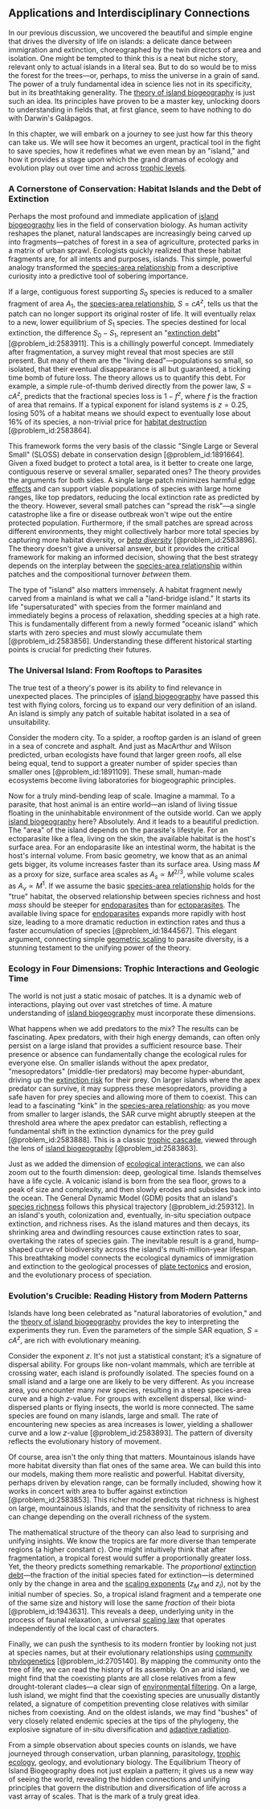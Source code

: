 ## Applications and Interdisciplinary Connections

In our previous discussion, we uncovered the beautiful and simple engine that drives the diversity of life on islands: a delicate dance between immigration and extinction, choreographed by the twin directors of area and isolation. One might be tempted to think this is a neat but niche story, relevant only to actual islands in a literal sea. But to do so would be to miss the forest for the trees—or, perhaps, to miss the universe in a grain of sand. The power of a truly fundamental idea in science lies not in its specificity, but in its breathtaking generality. The [theory of island biogeography](@article_id:197883) is just such an idea. Its principles have proven to be a master key, unlocking doors to understanding in fields that, at first glance, seem to have nothing to do with Darwin's Galápagos.

In this chapter, we will embark on a journey to see just how far this theory can take us. We will see how it becomes an urgent, practical tool in the fight to save species, how it redefines what we even mean by an "island," and how it provides a stage upon which the grand dramas of ecology and evolution play out over time and across [trophic levels](@article_id:138225).

### A Cornerstone of Conservation: Habitat Islands and the Debt of Extinction

Perhaps the most profound and immediate application of [island biogeography](@article_id:136127) lies in the field of conservation biology. As human activity reshapes the planet, natural landscapes are increasingly being carved up into fragments—patches of forest in a sea of agriculture, protected parks in a matrix of urban sprawl. Ecologists quickly realized that these habitat fragments are, for all intents and purposes, islands. This simple, powerful analogy transformed the [species-area relationship](@article_id:169894) from a descriptive curiosity into a predictive tool of sobering importance.

If a large, contiguous forest supporting $S_0$ species is reduced to a smaller fragment of area $A_1$, the [species-area relationship](@article_id:169894), $S = cA^z$, tells us that the patch can no longer support its original roster of life. It will eventually relax to a new, lower equilibrium of $S_1$ species. The species destined for local extinction, the difference $S_0 - S_1$, represent an "[extinction debt](@article_id:147820)" [@problem_id:2583911]. This is a chillingly powerful concept. Immediately after fragmentation, a survey might reveal that most species are still present. But many of them are the "living dead"—populations so small, so isolated, that their eventual disappearance is all but guaranteed, a ticking time bomb of future loss. The theory allows us to quantify this debt. For example, a simple rule-of-thumb derived directly from the power law, $S=cA^z$, predicts that the fractional species loss is $1 - f^z$, where $f$ is the fraction of area that remains. If a typical exponent for island systems is $z=0.25$, losing 50% of a habitat means we should expect to eventually lose about 16% of its species, a non-trivial price for [habitat destruction](@article_id:188934) [@problem_id:2583864].

This framework forms the very basis of the classic "Single Large or Several Small" (SLOSS) debate in conservation design [@problem_id:1891664]. Given a fixed budget to protect a total area, is it better to create one large, contiguous reserve or several smaller, separated ones? The theory provides the arguments for both sides. A single large patch minimizes harmful [edge effects](@article_id:182668) and can support viable populations of species with large home ranges, like top predators, reducing the local extinction rate as predicted by the theory. However, several small patches can "spread the risk"—a single catastrophe like a fire or disease outbreak won't wipe out the entire protected population. Furthermore, if the small patches are spread across different environments, they might collectively harbor more total species by capturing more habitat diversity, or *[beta diversity](@article_id:198443)* [@problem_id:2583896]. The theory doesn't give a universal answer, but it provides the critical framework for making an informed decision, showing that the best strategy depends on the interplay between the [species-area relationship](@article_id:169894) within patches and the compositional turnover *between* them.

The type of "island" also matters immensely. A habitat fragment newly carved from a mainland is what we call a "land-bridge island." It starts its life "supersaturated" with species from the former mainland and immediately begins a process of relaxation, shedding species at a high rate. This is fundamentally different from a newly formed "oceanic island" which starts with zero species and must slowly accumulate them [@problem_id:2583856]. Understanding these different historical starting points is crucial for predicting their futures.

### The Universal Island: From Rooftops to Parasites

The true test of a theory's power is its ability to find relevance in unexpected places. The principles of [island biogeography](@article_id:136127) have passed this test with flying colors, forcing us to expand our very definition of an island. An island is simply any patch of suitable habitat isolated in a sea of unsuitability.

Consider the modern city. To a spider, a rooftop garden is an island of green in a sea of concrete and asphalt. And just as MacArthur and Wilson predicted, urban ecologists have found that larger green roofs, all else being equal, tend to support a greater number of spider species than smaller ones [@problem_id:1891109]. These small, human-made ecosystems become living laboratories for biogeographic principles.

Now for a truly mind-bending leap of scale. Imagine a mammal. To a parasite, that host animal is an entire world—an island of living tissue floating in the uninhabitable environment of the outside world. Can we apply [island biogeography](@article_id:136127) here? Absolutely. And it leads to a beautiful prediction. The "area" of the island depends on the parasite's lifestyle. For an ectoparasite like a flea, living on the skin, the available habitat is the host's surface area. For an endoparasite like an intestinal worm, the habitat is the host's internal volume.
From basic geometry, we know that as an animal gets bigger, its volume increases faster than its surface area. Using mass $M$ as a proxy for size, surface area scales as $A_s \propto M^{2/3}$, while volume scales as $A_v \propto M^1$. If we assume the basic [species-area relationship](@article_id:169894) holds for the "true" habitat, the observed relationship between species richness and host *mass* should be steeper for [endoparasites](@article_id:186673) than for [ectoparasites](@article_id:197785). The available living space for [endoparasites](@article_id:186673) expands more rapidly with host size, leading to a more dramatic reduction in extinction rates and thus a faster accumulation of species [@problem_id:1844567]. This elegant argument, connecting simple [geometric scaling](@article_id:271856) to parasite diversity, is a stunning testament to the unifying power of the theory.

### Ecology in Four Dimensions: Trophic Interactions and Geologic Time

The world is not just a static mosaic of patches. It is a dynamic web of interactions, playing out over vast stretches of time. A mature understanding of [island biogeography](@article_id:136127) must incorporate these dimensions.

What happens when we add predators to the mix? The results can be fascinating. Apex predators, with their high energy demands, can often only persist on a large island that provides a sufficient resource base. Their presence or absence can fundamentally change the ecological rules for everyone else. On smaller islands without the apex predator, "mesopredators" (middle-tier predators) may become hyper-abundant, driving up the [extinction risk](@article_id:140463) for their prey. On larger islands where the apex predator can survive, it may suppress these mesopredators, providing a safe haven for prey species and allowing more of them to coexist. This can lead to a fascinating "kink" in the [species-area relationship](@article_id:169894): as you move from smaller to larger islands, the SAR curve might abruptly steepen at the threshold area where the apex predator can establish, reflecting a fundamental shift in the extinction dynamics for the prey guild [@problem_id:2583888]. This is a classic [trophic cascade](@article_id:144479), viewed through the lens of [island biogeography](@article_id:136127) [@problem_id:2583863].

Just as we added the dimension of [ecological interactions](@article_id:183380), we can also zoom out to the fourth dimension: deep, geological time. Islands themselves have a life cycle. A volcanic island is born from the sea floor, grows to a peak of size and complexity, and then slowly erodes and subsides back into the ocean. The General Dynamic Model (GDM) posits that an island's [species richness](@article_id:164769) follows this physical trajectory [@problem_id:259312]. In an island's youth, colonization and, eventually, in-situ speciation outpace extinction, and richness rises. As the island matures and then decays, its shrinking area and dwindling resources cause extinction rates to soar, overtaking the rates of species gain. The inevitable result is a grand, hump-shaped curve of biodiversity across the island's multi-million-year lifespan. This breathtaking model connects the ecological dynamics of immigration and extinction to the geological processes of [plate tectonics](@article_id:169078) and erosion, and the evolutionary process of speciation.

### Evolution's Crucible: Reading History from Modern Patterns

Islands have long been celebrated as "natural laboratories of evolution," and the [theory of island biogeography](@article_id:197883) provides the key to interpreting the experiments they run. Even the parameters of the simple SAR equation, $S=cA^z$, are rich with evolutionary meaning.

Consider the exponent $z$. It's not just a statistical constant; it’s a signature of dispersal ability. For groups like non-volant mammals, which are terrible at crossing water, each island is profoundly isolated. The species found on a small island and a large one are likely to be very different. As you increase area, you encounter many *new* species, resulting in a steep species-area curve and a high $z$-value. For groups with excellent dispersal, like wind-dispersed plants or flying insects, the world is more connected. The same species are found on many islands, large and small. The rate of encountering new species as area increases is lower, yielding a shallower curve and a low $z$-value [@problem_id:2583893]. The pattern of diversity reflects the evolutionary history of movement.

Of course, area isn't the only thing that matters. Mountainous islands have more habitat diversity than flat ones of the same area. We can build this into our models, making them more realistic and powerful. Habitat diversity, perhaps driven by elevation range, can be formally included, showing how it works in concert with area to buffer against extinction [@problem_id:2583853]. This richer model predicts that richness is highest on large, mountainous islands, and that the sensitivity of richness to area can change depending on the overall richness of the system.

The mathematical structure of the theory can also lead to surprising and unifying insights. We know the tropics are far more diverse than temperate regions (a higher constant $c$). One might intuitively think that after fragmentation, a tropical forest would suffer a proportionally greater loss. Yet, the theory predicts something remarkable. The *proportional* [extinction debt](@article_id:147820)—the fraction of the initial species fated for extinction—is determined only by the change in area and the [scaling exponents](@article_id:187718) ($z_M$ and $z_I$), not by the initial number of species. So, a tropical island fragment and a temperate one of the same size and history will lose the same *fraction* of their biota [@problem_id:1943631]. This reveals a deep, underlying unity in the process of faunal relaxation, a universal [scaling law](@article_id:265692) that operates independently of the local cast of characters.

Finally, we can push the synthesis to its modern frontier by looking not just at species names, but at their evolutionary relationships using [community phylogenetics](@article_id:186359) [@problem_id:2705140]. By mapping the community onto the tree of life, we can read the history of its assembly. On an arid island, we might find that the coexisting plants are all close relatives from a few drought-tolerant clades—a clear sign of [environmental filtering](@article_id:192897). On a large, lush island, we might find that the coexisting species are unusually distantly related, a signature of competition preventing close relatives with similar niches from coexisting. And on the oldest islands, we may find "bushes" of very closely related endemic species at the tips of the phylogeny, the explosive signature of in-situ diversification and [adaptive radiation](@article_id:137648).

From a simple observation about species counts on islands, we have journeyed through conservation, urban planning, parasitology, [trophic ecology](@article_id:193692), geology, and evolutionary biology. The Equilibrium Theory of Island Biogeography does not just explain a pattern; it gives us a new way of seeing the world, revealing the hidden connections and unifying principles that govern the distribution and diversification of life across a vast array of scales. That is the mark of a truly great idea.